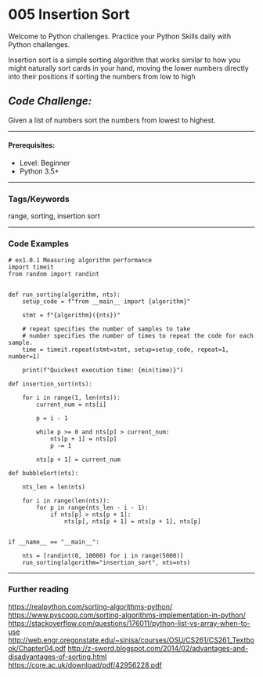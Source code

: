 # 005 Insertion Sort

Welcome to Python challenges. Practice your Python Skills daily with Python challenges. 

Insertion sort is a simple sorting algorithm that works similar to how you might naturally sort cards in your hand, moving the lower numbers directly into their positions if sorting the numbers from low to high

## ***Code Challenge:***
Given a list of numbers sort the numbers from lowest to highest.

----
#### **Prerequisites:**
- Level: Beginner
- Python 3.5+

----
### Tags/Keywords
range, sorting, insertion sort

----

### Code Examples

```
# ex1.0.1 Measuring algorithm performance
import timeit
from random import randint


def run_sorting(algorithm, nts):
    setup_code = f"from __main__ import {algorithm}"

    stmt = f"{algorithm}({nts})"

    # repeat specifies the number of samples to take
    # number specifies the number of times to repeat the code for each sample.
    time = timeit.repeat(stmt=stmt, setup=setup_code, repeat=1, number=1)

    print(f"Quickest execution time: {min(time)}")

def insertion_sort(nts):

    for i in range(1, len(nts)):
        current_num = nts[i]

        p = i - 1

        while p >= 0 and nts[p] > current_num:
            nts[p + 1] = nts[p]
            p -= 1

        nts[p + 1] = current_num

def bubbleSort(nts):

    nts_len = len(nts)

    for i in range(len(nts)):
        for p in range(nts_len - i - 1):
            if nts[p] > nts[p + 1]:
                nts[p], nts[p + 1] = nts[p + 1], nts[p]


if __name__ == "__main__":

    nts = [randint(0, 10000) for i in range(5000)]
    run_sorting(algorithm="insertion_sort", nts=nts)

```
---
### **Further reading**
https://realpython.com/sorting-algorithms-python/
https://www.pyscoop.com/sorting-algorithms-implementation-in-python/
https://stackoverflow.com/questions/176011/python-list-vs-array-when-to-use
http://web.engr.oregonstate.edu/~sinisa/courses/OSU/CS261/CS261_Textbook/Chapter04.pdf
http://z-sword.blogspot.com/2014/02/advantages-and-disadvantages-of-sorting.html
https://core.ac.uk/download/pdf/42956228.pdf